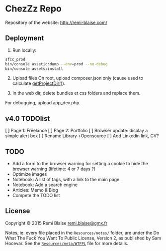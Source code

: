 # ChezZz Repo

Repository of the website: http://remi-blaise.com/

## Deployment

1) Run locally:
```bash
sfcc_prod
bin/console assetic:dump --env=prod --no-debug
bin/console assets:install
```

2) Upload files
On root, upload composer.json only (cause used to calculate [getProjectDir()](https://symfony.com/blog/new-in-symfony-3-3-a-simpler-way-to-get-the-project-root-directory)).

3) In the web dir, delete bundles et css folders and replace them.

For debugging, upload app_dev.php.

## v4.0 TODOlist

[ ] Page 1: Freelance
[ ] Page 2: Portfolio
[ ] Browser update: display a simple alert box
[ ] Rename Library->Opensource
[ ] Add Linkedin link, CV?

## TODO

- Add a form to the browser warning
  for setting a cookie to hide the browser warning (lifetime: 4 or 7 days ?)
- Optimize images
- Notebook: A list of tags, with a link to the main page.
- Notebook: Add a search engine
- Articles: Memo & Blog
- Compete the TODO list

## License

Copyright © 2015 Rémi Blaise <remi.blaise@gmx.fr>

Notes, ie. every file placed in the `Resources/notes/` folder,
are under the Do What The Fuck You Want To Public License, Version 2,
as published by Sam Hocevar.
See the [`Resources/meta/WTFPL`](Resources/meta/WTFPL) file for more details.
